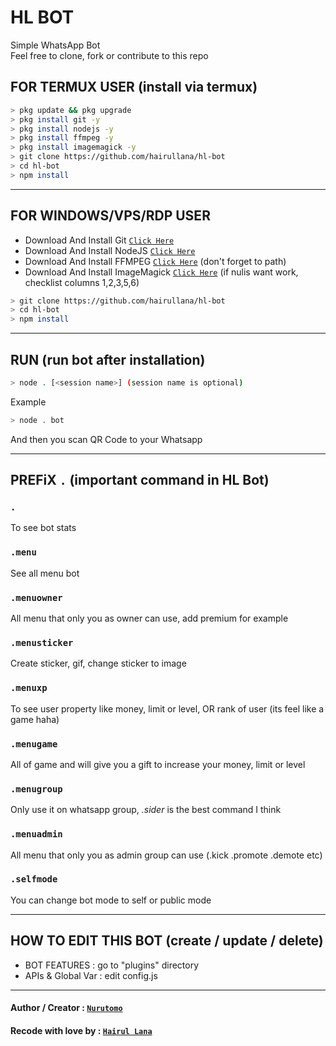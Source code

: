 # HL BOT

Simple WhatsApp Bot
<br/>Feel free to clone, fork or contribute to this repo


## FOR TERMUX USER (install via termux)

```bash
> pkg update && pkg upgrade
> pkg install git -y
> pkg install nodejs -y
> pkg install ffmpeg -y
> pkg install imagemagick -y
> git clone https://github.com/hairullana/hl-bot
> cd hl-bot
> npm install
```

---------

## FOR WINDOWS/VPS/RDP USER

* Download And Install Git [`Click Here`](https://git-scm.com/downloads)
* Download And Install NodeJS [`Click Here`](https://nodejs.org/en/download)
* Download And Install FFMPEG [`Click Here`](https://ffmpeg.org/download.html) (don't forget to path)
* Download And Install ImageMagick [`Click Here`](https://imagemagick.org/script/download.php) (if nulis want work,  checklist columns 1,2,3,5,6)

```bash
> git clone https://github.com/hairullana/hl-bot
> cd hl-bot
> npm install
```

---------

## RUN (run bot after installation)

```bash
> node . [<session name>] (session name is optional)
```
Example
```bash
> node . bot
```
And then you scan QR Code to your Whatsapp

---------

## PREFiX `.` (important command in HL Bot)

### `.`

To see bot stats

### `.menu`

See all menu bot

### `.menuowner`

All menu that only you as owner can use, add premium for example

### `.menusticker`

Create sticker, gif, change sticker to image

### `.menuxp`

To see user property like money, limit or level, OR rank of user (its feel like a game haha)

### `.menugame`

All of game and will give you a gift to increase your money, limit or level

### `.menugroup`

Only use it on whatsapp group, *.sider* is the best command I think

### `.menuadmin`

All menu that only you as admin group can use (.kick .promote .demote etc)

### `.selfmode`

You can change bot mode to self or public mode

---------

## HOW TO EDIT THIS BOT (create / update / delete)

* BOT FEATURES : go to "plugins" directory
* APIs & Global Var : edit config.js

---------

#### Author / Creator : [`Nurutomo`](https://GitHub.com/Nurutomo)
#### Recode with love by : [`Hairul Lana`](https://GitHub.com/hairullana)
